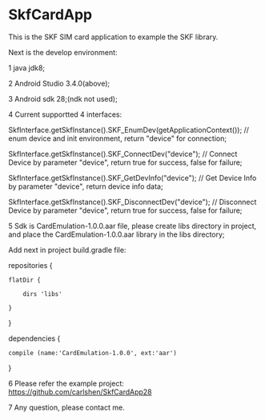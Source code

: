# SkfCardApp

This is the SKF SIM card application to example the SKF library.

Next is the develop environment:

1 java jdk8;

2 Android Studio 3.4.0(above);

3 Android sdk 28;(ndk not used);

4 Current supportted 4 interfaces:

  SkfInterface.getSkfInstance().SKF_EnumDev(getApplicationContext()); // enum device and init environment, return "device" for connection;
  
  SkfInterface.getSkfInstance().SKF_ConnectDev("device"); // Connect Device by parameter "device", return true for success, false for failure;
  
  SkfInterface.getSkfInstance().SKF_GetDevInfo("device"); // Get Device Info by parameter "device", return device info data;
  
  SkfInterface.getSkfInstance().SKF_DisconnectDev("device"); // Disconnect Device by parameter "device", return true for success, false for failure;
  

5 Sdk is CardEmulation-1.0.0.aar file, please create libs directory in project, and place the CardEmulation-1.0.0.aar library in the libs directory;

  Add next in project build.gradle file: 
  
repositories {

    flatDir {
	
        dirs 'libs'
		
    }
	
}

dependencies {

    compile (name:'CardEmulation-1.0.0', ext:'aar')
	
}

6 Please refer the example project: https://github.com/carlshen/SkfCardApp28

7 Any question, please contact me.
